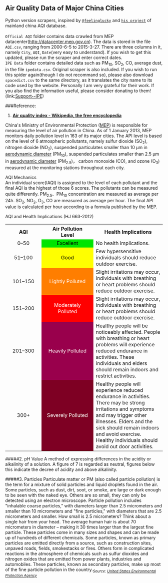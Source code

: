 ## Air Quality Data of Major China Cities
Python version scrapers, inspired by [`@feelinglucky`](https://github.com/feelinglucky) and [`his project`](http://www.gracecode.com/aqi.html) of mainland china AQI database.<br><br>
`Official AQI` folder contains data crawled from MEP datacenter(http://datacenter.mep.gov.cn). The data is stored in the file `AQI.csv`, ranging from 2000-6-5 to 2015-3-27. There are three columns in it, namely `City`, `AQI`, `Date`(very easy to understand). If you wish to get this updated, please run the scraper and enter correct dates.<br>
`IPE Data` folder contains detailed data such as PM<sub>10</sub>, SO<sub>2</sub>, CO, average dust, in the file `ipedata.csv`. Original scraper is also included. If you wish to run this spider again(though I do not recommand so), please also download `spacedict.csv` to the same directory, as it translates the city name to its code used by the website. Personally I am very grateful for their work. If you also find the information useful, please consider donating to them! (link:[Support--IPE](http://www.ipe.org.cn/En/about/line.aspx))

###Reference:
1. <b>[Air quality index - Wikipedia, the free encyclopedia](http://en.wikipedia.org/wiki/Air_quality_index#Mainland_China)</b>
<p>China's Ministry of Environmental Protection (<a href="http://en.wikipedia.org/wiki/Ministry_of_Environmental_Protection_of_the_People%27s_Republic_of_China" title="Ministry of Environmental Protection of the People's Republic of China">MEP</a>) is responsible for measuring the level of air pollution in China. As of 1 January 2013, MEP monitors daily pollution level in 163 of its major cities. The API level is based on the level of 6 atmospheric pollutants, namely sulfur dioxide (SO<sub>2</sub>), nitrogen dioxide (NO<sub>2</sub>), suspended particulates smaller than 10 μm in <a href="http://en.wikipedia.org/wiki/Aerodynamic_diameter" title="Aerodynamic diameter" class="mw-redirect">aerodynamic diameter</a> (PM<sub>10</sub>), suspended particulates smaller than 2.5 μm in <a href="http://en.wikipedia.org/wiki/Aerodynamic_diameter" title="Aerodynamic diameter" class="mw-redirect">aerodynamic diameter</a> (PM<sub>2.5</sub>)， carbon monoxide (CO), and ozone (O<sub>3</sub>) measured at the monitoring stations throughout each city.</a></sup></p>
<p>  AQI Mechanics<br>
An individual score(IAQI) is assigned to the level of each pollutant and the final AQI is the highest of those 6 scores. The pollutants can be measured quite differently. PM<sub>2.5</sub>、PM<sub>10</sub> concentration are measured as average per 24h. SO<sub>2</sub>, NO<sub>2</sub>, O<sub>3</sub>, CO are measured as average per hour. The final API value is calculated per hour according to a formula published by the MEP.</a></sup></p>
<p>  AQI and Health Implications (HJ 663-2012)</p>

<table class="wikitable">
<tbody><tr>
<th style="text-align:center; width:100px;">AQI</th>
<th style="text-align:center; width:150px;">Air Pollution<br>
Level</th>
<th>Health Implications</th>
</tr>
<tr>
<td style="text-align:center;">0–50</td>
<td style="text-align:center;background-color:#00e400;color:#000">Excellent</td>
<td>No health implications.</td>
</tr>
<tr>
<td style="text-align:center;">51–100</td>
<td style="text-align:center;background-color:#ffff00;color:#000">Good</td>
<td>Few hypersensitive individuals should reduce outdoor exercise.</td>
</tr>
<tr>
<td style="text-align:center;">101–150</td>
<td style="text-align:center;background-color:#ff7e00;color:#fff">Lightly Polluted</td>
<td>Slight irritations may occur, individuals with breathing or heart problems should reduce outdoor exercise.</td>
</tr>
<tr>
<td style="text-align:center;">151–200</td>
<td style="text-align:center;background-color:#ff0000;color:#fff">Moderately Polluted</td>
<td>Slight irritations may occur, individuals with breathing or heart problems should reduce outdoor exercise.</td>
</tr>
<tr>
<td style="text-align:center;">201–300</td>
<td style="text-align:center;background-color:#99004c;color:#fff">Heavily Polluted</td>
<td>Healthy people will be noticeably affected. People with breathing or heart problems will experience reduced endurance in activities. These individuals and elders should remain indoors and restrict activities.</td>
</tr>
<tr>
<td style="text-align:center;">300+</td>
<td style="text-align:center;background-color:#7e0023;color:#fff">Severely Polluted</td>
<td>Healthy people will experience reduced endurance in activities. There may be strong irritations and symptoms and may trigger other illnesses. Elders and the sick should remain indoors and avoid exercise. Healthy individuals should avoid out door activities.</td>
</tr>
</tbody></table>

#####2. pH Value
A method of expressing differences in the acidity or alkalinity of a solution. A figure of 7 is regarded as neutral, figures below this indicate the decree of acidity and above alkalinity.

#####3. Particles
Particulate matter or PM (also called particle pollution) is the term for a mixture of solid particles and liquid droplets found in the air. Some particles, such as dust, dirt, soot, or smoke, are large or dark enough to be seen with the naked eye. Others are so small, they can only be detected using an electron microscope.  Particle pollution includes "inhalable coarse particles," with diameters larger than 2.5 micrometers and smaller than 10 micrometers and "fine particles," with diameters that are 2.5 micrometers and smaller. How small is 2.5 micrometers? Think about a single hair from your head. The average human hair is about 70 micrometers in diameter – making it 30 times larger than the largest fine particle.  These particles come in many sizes and shapes and can be made up of hundreds of different chemicals. Some particles, known as primary particles are emitted directly from a source, such as construction sites, unpaved roads, fields, smokestacks or fires. Others form in complicated reactions in the atmosphere of chemicals such as sulfur dioxides and nitrogen oxides that are emitted from power plants, industries and automobiles. These particles, known as secondary particles, make up most of the fine particle pollution in the country.<sub><i>Source: [United States Environmental Protection Agency](http://www.epa.gov/air/particlepollution/basic.html)</i></sub>
